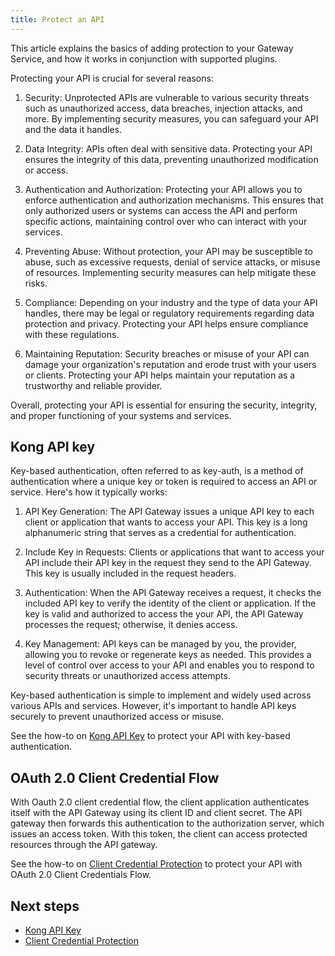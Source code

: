 ```yaml
---
title: Protect an API
---
```


This article explains the basics of adding protection to your Gateway Service,
and how it works in conjunction with supported plugins.

Protecting your API is crucial for several reasons:

1. Security: Unprotected APIs are vulnerable to various security threats such as
   unauthorized access, data breaches, injection attacks, and more. By
   implementing security measures, you can safeguard your API and the data it
   handles.

2. Data Integrity: APIs often deal with sensitive data. Protecting your API
   ensures the integrity of this data, preventing unauthorized modification or
   access.

3. Authentication and Authorization: Protecting your API allows you to enforce
   authentication and authorization mechanisms. This ensures that only
   authorized users or systems can access the API and perform specific actions,
   maintaining control over who can interact with your services.

4. Preventing Abuse: Without protection, your API may be susceptible to abuse,
   such as excessive requests, denial of service attacks, or misuse of
   resources. Implementing security measures can help mitigate these risks.

5. Compliance: Depending on your industry and the type of data your API handles,
   there may be legal or regulatory requirements regarding data protection and
   privacy. Protecting your API helps ensure compliance with these regulations.

6. Maintaining Reputation: Security breaches or misuse of your API can damage
   your organization's reputation and erode trust with your users or clients.
   Protecting your API helps maintain your reputation as a trustworthy and
   reliable provider.

Overall, protecting your API is essential for ensuring the security, integrity,
and proper functioning of your systems and services.

## Kong API key

Key-based authentication, often referred to as key-auth, is a method of
authentication where a unique key or token is required to access an API or
service. Here's how it typically works:

1. API Key Generation: The API Gateway issues a unique API key to each client or
   application that wants to access your API. This key is a long alphanumeric
   string that serves as a credential for authentication.

2. Include Key in Requests: Clients or applications that want to access your API
   include their API key in the request they send to the API Gateway. This key
   is usually included in the request headers.

3. Authentication: When the API Gateway receives a request, it checks the
   included API key to verify the identity of the client or application. If the
   key is valid and authorized to access the your API, the API Gateway processes
   the request; otherwise, it denies access.

4. Key Management: API keys can be managed by you, the provider, allowing you to
   revoke or regenerate keys as needed. This provides a level of control over
   access to your API and enables you to respond to security threats or
   unauthorized access attempts.

Key-based authentication is simple to implement and widely used across various
APIs and services. However, it's important to handle API keys securely to
prevent unauthorized access or misuse.

See the how-to on [Kong API Key](/how-to/kong-api-key.md) to protect your API
with key-based authentication.

## OAuth 2.0 Client Credential Flow

With Oauth 2.0 client credential flow, the client application authenticates
itself with the API Gateway using its client ID and client secret. The API
gateway then forwards this authentication to the authorization server, which
issues an access token. With this token, the client can access protected
resources through the API gateway.

See the how-to on [Client Credential Protection](/how-to/client-cred-flow.md) to
protect your API with OAuth 2.0 Client Credentials Flow.

## Next steps

- [Kong API Key](/how-to/kong-api-key.md)
- [Client Credential Protection](/how-to/client-cred-flow.md)
